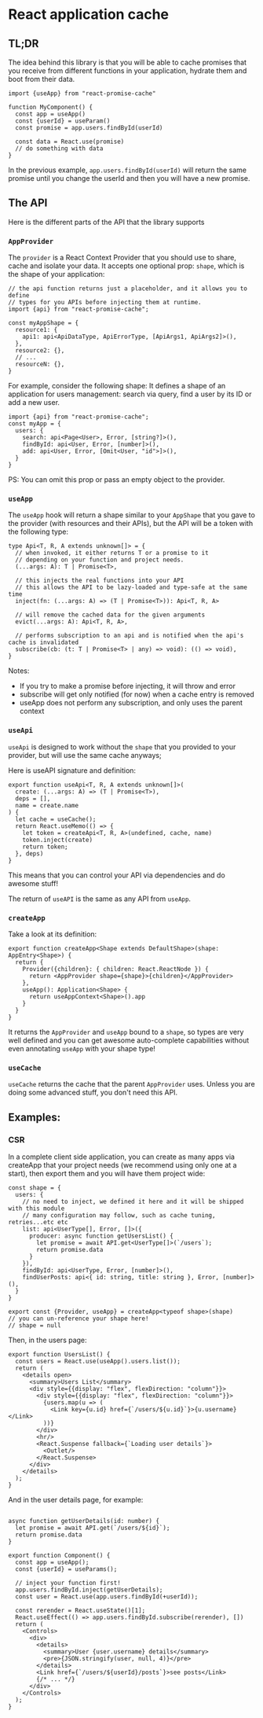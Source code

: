 # React application cache


## TL;DR

The idea behind this library is that you will be able to cache promises that
you receive from different functions in your application, hydrate them and
boot from their data.

```tsx
import {useApp} from "react-promise-cache"

function MyComponent() {
  const app = useApp()
  const {userId} = useParam()
  const promise = app.users.findById(userId)
  
  const data = React.use(promise)
  // do something with data
}
```

In the previous example, `app.users.findById(userId)` will return the same
promise until you change the userId and then you will have a new promise.

## The API
Here is the different parts of the API that the library supports

### `AppProvider`
The `provider` is a React Context Provider that you should use to share, cache
and isolate your data.
It accepts one optional prop: `shape`, which is the shape of your application:

```tsx
// the api function returns just a placeholder, and it allows you to define
// types for you APIs before injecting them at runtime.
import {api} from "react-promise-cache";

const myAppShape = {
  resource1: {
    api1: api<ApiDataType, ApiErrorType, [ApiArgs1, ApiArgs2]>(),
  },
  resource2: {},
  // ...
  resourceN: {},
}
```

For example, consider the following shape:
It defines a shape of an application for users management: search via query,
find a user by its ID or add a new user.
```tsx
import {api} from "react-promise-cache";
const myApp = {
  users: {
    search: api<Page<User>, Error, [string?]>(),
    findById: api<User, Error, [number]>(),
    add: api<User, Error, [Omit<User, "id">]>(),
  }
}
```
PS: You can omit this prop or pass an empty object to the provider.

### `useApp`

The `useApp` hook will return a shape similar to your `AppShape` that you gave
to the provider (with resources and their APIs), but the API will be a token
with the following type:

```tsx
type Api<T, R, A extends unknown[]> = {
  // when invoked, it either returns T or a promise to it
  // depending on your function and project needs.
  (...args: A): T | Promise<T>,

  // this injects the real functions into your API
  // this allows the API to be lazy-loaded and type-safe at the same time
  inject(fn: (...args: A) => (T | Promise<T>)): Api<T, R, A>

  // will remove the cached data for the given arguments
  evict(...args: A): Api<T, R, A>,
  
  // performs subscription to an api and is notified when the api's cache is invalidated
  subscribe(cb: (t: T | Promise<T> | any) => void): (() => void),
}
```

Notes:
- If you try to make a promise before injecting, it will throw and error
- subscribe will get only notified (for now) when a cache entry is removed
- useApp does not perform any subscription, and only uses the parent context

### `useApi`
`useApi` is designed to work without the `shape` that you provided to your
provider, but will use the same cache anyways;

Here is useAPI signature and definition:
```tsx
export function useApi<T, R, A extends unknown[]>(
  create: (...args: A) => (T | Promise<T>),
  deps = [],
  name = create.name
) {
  let cache = useCache();
  return React.useMemo(() => {
    let token = createApi<T, R, A>(undefined, cache, name)
    token.inject(create)
    return token;
  }, deps)
}
```
This means that you can control your API via dependencies and do awesome stuff!

The return of `useAPI` is the same as any API from `useApp`.

### `createApp`
Take a look at its definition:

```tsx
export function createApp<Shape extends DefaultShape>(shape: AppEntry<Shape>) {
  return {
    Provider({children}: { children: React.ReactNode }) {
      return <AppProvider shape={shape}>{children}</AppProvider>
    },
    useApp(): Application<Shape> {
      return useAppContext<Shape>().app
    }
  }
}
```
It returns the `AppProvider` and `useApp` bound to a `shape`, so types are very
well defined and you can get awesome auto-complete capabilities without
even annotating `useApp` with your shape type!

### `useCache`
`useCache` returns the cache that the parent `AppProvider` uses.
Unless you are doing some advanced stuff, you don't need this API.

## Examples:

### CSR

In a complete client side application, you can create as many apps via createApp
that your project needs (we recommend using only one at a start), then export
them and you will have them project wide:

```tsx
const shape = {
  users: {
    // no need to inject, we defined it here and it will be shipped with this module
    // many configuration may follow, such as cache tuning, retries...etc etc
    list: api<UserType[], Error, []>({
      producer: async function getUsersList() {
        let promise = await API.get<UserType[]>(`/users`);
        return promise.data
      }
    }),
    findById: api<UserType, Error, [number]>(),
    findUserPosts: api<{ id: string, title: string }, Error, [number]>(),
  }
}

export const {Provider, useApp} = createApp<typeof shape>(shape)
// you can un-reference your shape here!
// shape = null
```

Then, in the users page:

```tsx
export function UsersList() {
  const users = React.use(useApp().users.list());
  return (
    <details open>
      <summary>Users List</summary>
      <div style={{display: "flex", flexDirection: "column"}}>
        <div style={{display: "flex", flexDirection: "column"}}>
          {users.map(u => (
            <Link key={u.id} href={`/users/${u.id}`}>{u.username}</Link>
          ))}
        </div>
        <hr/>
        <React.Suspense fallback={`Loading user details`}>
          <Outlet/>
        </React.Suspense>
      </div>
    </details>
  );
}

```

And in the user details page, for example:

```tsx

async function getUserDetails(id: number) {
  let promise = await API.get(`/users/${id}`);
  return promise.data
}

export function Component() {
  const app = useApp();
  const {userId} = useParams();

  // inject your function first!
  app.users.findById.inject(getUserDetails);
  const user = React.use(app.users.findById(+userId));

  const rerender = React.useState()[1];
  React.useEffect(() => app.users.findById.subscribe(rerender), [])
  return (
    <Controls>
      <div>
        <details>
          <summary>User {user.username} details</summary>
          <pre>{JSON.stringify(user, null, 4)}</pre>
        </details>
        <Link href={`/users/${userId}/posts`}>see posts</Link>
        {/* ... */}
      </div>
    </Controls>
  );
}

```
